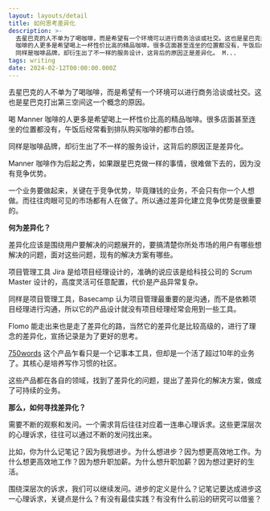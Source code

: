 ```yaml
---
layout: layouts/detail
title: 如何思考差异化
description: >-
  去星巴克的人不单为了喝咖啡，而是希望有一个环境可以进行商务洽谈或社交。这也是星巴克打出第三空间这一个概念的原因。 喝 Manner
  咖啡的人更多是希望喝上一杯性价比高的精品咖啡。很多店面甚至连坐的位置都没有，午饭后经常看到排队购买咖啡的都市白领。
  同样是咖啡品牌，却衍生出了不一样的服务设计，这背后的原因正是差异化。 M...
tags: writing
date: 2024-02-12T00:00:00.000Z
---
```

去星巴克的人不单为了喝咖啡，而是希望有一个环境可以进行商务洽谈或社交。这也是星巴克打出第三空间这一个概念的原因。

喝 Manner 咖啡的人更多是希望喝上一杯性价比高的精品咖啡。很多店面甚至连坐的位置都没有，午饭后经常看到排队购买咖啡的都市白领。

同样是咖啡品牌，却衍生出了不一样的服务设计，这背后的原因正是差异化。

Manner 咖啡作为后起之秀，如果跟星巴克做一样的事情，很难做下去的，因为没有竞争优势。

一个业务要做起来，关键在于竞争优势，毕竟赚钱的业务，不会只有你一个人想做。而往往肉眼可见的市场都有人在做了。所以通过差异化建立竞争优势是很重要的。

**何为差异化？**

差异化应该是围绕用户要解决的问题展开的，要搞清楚你所处市场的用户有哪些想解决的问题，面对这些问题，现有的解决方案有哪些。

项目管理工具 Jira 是给项目经理设计的，准确的说应该是给科技公司的 Scrum Master 设计的，高度灵活可任意配置，代价是产品异常复杂。

同样是项目管理工具，Basecamp 认为项目管理最重要的是沟通，而不是依赖项目经理进行沟通，所以它的产品设计就没有项目经理经常会用到一些工具。

Flomo 能走出来也是走了差异化的路，当然它的差异化是比较高级的，进行了理念的差异化，宣扬记录是为了更好的思考。

[750words](http://750words.com/) 这个产品乍看只是一个记事本工具，但却是一个活了超过10年的业务了。其核心是培养写作习惯的社区。

这些产品都在各自的领域，找到了差异化的问题，提出了差异化的解决方案，做成了可持续的业务。

**那么，如何寻找差异化？**

需要不断的观察和发问。一个需求背后往往对应着一连串心理诉求。这些更深层次的心理诉求，往往可以通过不断的发问找出来。

比如，你为什么记笔记？因为我想进步。为什么想进步？因为想更高效地工作。为什么想更高效地工作？因为想升职加薪。为什么想升职加薪？因为想过更好的生活。

围绕深层次的诉求，我们可以继续发问。进步的定义是什么？记笔记要达成进步这一心理诉求，关键点是什么？有没有最佳实践？有没有什么前沿的研究可以借鉴？
